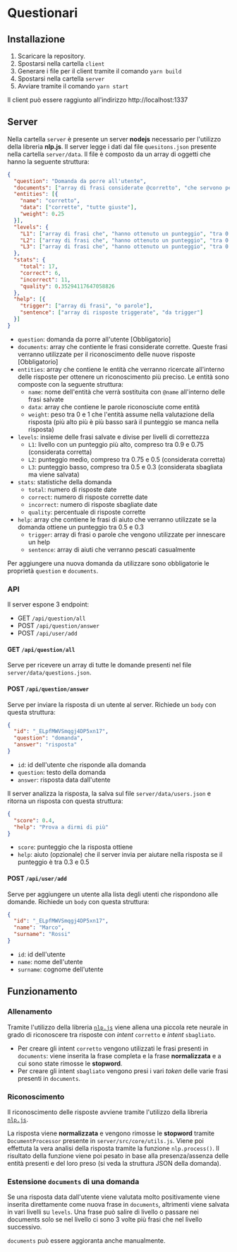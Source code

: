 # Questionari

## Installazione
1. Scaricare la repository.
2. Spostarsi nella cartella `client`
3. Generare i file per il client tramite il comando `yarn build`
4. Spostarsi nella cartella `server`
5. Avviare tramite il comando `yarn start`

Il client può essere raggiunto all'indirizzo http://localhost:1337

## Server
Nella cartella `server` è presente un server **nodejs** necessario per l'utilizzo della libreria **nlp.js**.
Il server legge i dati dal file `quesitons.json` presente nella cartella `server/data`. Il file è composto da un array di oggetti che hanno la seguente struttura:
```json
{
  "question": "Domanda da porre all'utente",
  "documents": ["array di frasi considerate @corretto", "che servono per il riconoscimento delle nuove"],
  "entities": [{
    "name": "corretto",
    "data": ["corrette", "tutte giuste"],
    "weight": 0.25
  }],
  "levels": {
    "L1": ["array di frasi che", "hanno ottenuto un punteggio", "tra 0.9 e 0.75"],
    "L2": ["array di frasi che", "hanno ottenuto un punteggio", "tra 0.75 e 0.5"],
    "L3": ["array di frasi che", "hanno ottenuto un punteggio", "tra 0.5 e 0.3"],
  },
  "stats": {
    "total": 17,
    "correct": 6,
    "incorrect": 11,
    "quality": 0.35294117647058826
  },
  "help": [{
    "trigger": ["array di frasi", "o parole"],
    "sentence": ["array di risposte triggerate", "da trigger"]
  }]
}
```
- `question`: domanda da porre all'utente [Obbligatorio]
- `documents`: array che contiente le frasi considerate corrette. Queste frasi verranno utilizzate per il riconoscimento delle nuove risposte [Obbligatorio]
- `entities`: array che contiene le entità che verranno ricercate all'interno delle risposte per ottenere un riconoscimento più preciso. Le entità sono composte con la seguente struttura:
  - `name`: nome dell'entità che verrà sostituita con `@name` all'interno delle frasi salvate
  - `data`: array che contiene le parole riconosciute come entità
  - `weight`: peso tra 0 e 1 che l'entità assume nella valutazione della risposta (più alto più è più basso sarà il punteggio se manca nella risposta)
- `levels`: insieme delle frasi salvate e divise per livelli di correttezza
  - `L1`: livello con un punteggio più alto, compreso tra 0.9 e 0.75 (considerata corretta)
  - `L2`: punteggio medio, compreso tra 0.75 e 0.5 (considerata corretta)
  - `L3`: punteggio basso, compreso tra 0.5 e 0.3 (considerata sbagliata ma viene salvata)
- `stats`: statistiche della domanda
  - `total`: numero di risposte date
  - `correct`: numero di risposte corrette date
  - `incorrect`: numero di risposte sbagliate date
  - `quality`: percentuale di risposte corrette
- `help`: array che contiene le frasi di aiuto che verranno utilizzate se la domanda ottiene un punteggio tra 0.5 e 0.3
  - `trigger`: array di frasi o parole che vengono utilizzate per innescare un help
  - `sentence`: array di aiuti che verranno pescati casualmente

Per aggiungere una nuova domanda da utilizzare sono obbligatorie le proprietà `question` e `documents`.

### API

Il server espone 3 endpoint:
- GET `/api/question/all`
- POST `/api/question/answer`
- POST `/api/user/add`

#### GET `/api/question/all`
Serve per ricevere un array di tutte le domande presenti nel file `server/data/questions.json`.

#### POST `/api/question/answer`
Serve per inviare la risposta di un utente al server.
Richiede un `body` con questa struttura:
```json
{
  "id": "_ELpfMWVSmqgj4DP5xn17",
  "question": "domanda",
  "answer": "risposta"
}
```
- `id`: id dell'utente che risponde alla domanda
- `question`: testo della domanda
- `answer`: risposta data dall'utente

Il server analizza la risposta, la salva sul file `server/data/users.json` e ritorna un risposta con questa struttura: 
```json
{
  "score": 0.4,
  "help": "Prova a dirmi di più"
}
```
- `score`: punteggio che la risposta ottiene
- `help`: aiuto (opzionale) che il server invia per aiutare nella risposta se il punteggio è tra 0.3 e 0.5

#### POST `/api/user/add`
Serve per aggiungere un utente alla lista degli utenti che rispondono alle domande.
Richiede un `body` con questa struttura:
```json
{
  "id": "_ELpfMWVSmqgj4DP5xn17",
  "name": "Marco",
  "surname": "Rossi"
}
```
- `id`: id dell'utente
- `name`: nome dell'utente
- `surname`: cognome dell'utente

## Funzionamento
### Allenamento
Tramite l'utilizzo della libreria [`nlp.js`](https://github.com/axa-group/nlp.js) viene allena una piccola rete neurale in grado di riconoscere tra risposte con *intent* `corretto` e *intent* `sbagliato`.

- Per creare gli intent `corretto` vengono utilizzati le frasi presenti in `documents`:  viene inserita la frase completa e la frase **normalizzata** e a cui sono state rimosse le **stopword**.
- Per creare gli intent `sbagliato` vengono presi i vari *token* delle varie frasi presenti in `documents`.
### Riconoscimento
Il riconoscimento delle risposte avviene tramite l'utilizzo della libreria [`nlp.js`](https://github.com/axa-group/nlp.js).

La risposta viene **normalizzata** e vengono rimosse le **stopword** tramite `DocumentProcessor` presente in `server/src/core/utils.js`.
Viene poi effettuta la vera analisi della risposta tramite la funzione `nlp.process()`. Il risultato della funzione viene poi pesato in base alla presenza/assenza delle entità presenti e del loro preso (si veda la struttura JSON della domanda).

### Estensione `documents` di una domanda
Se una risposta data dall'utente viene valutata molto positivamente viene inserita direttamente come nuova frase in `documents`, altrimenti viene salvata in vari livelli su `levels`. Una frase può salire di livello o passare nei documents solo se nel livello ci sono 3 volte più frasi che nel livello successivo.

`documents` può essere aggioranta anche manualmente.

